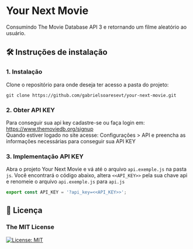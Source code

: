 # Your Next Movie
Consumindo The Movie Database API 3 e retornando um filme aleatório ao usuário.

## 🛠 Instruções de instalação
### 1. Instalação
Clone o repositório para onde deseja ter acesso a pasta do projeto:
```
git clone https://github.com/gabrielsoaresevt/your-next-movie.git
```
### 2. Obter API KEY
Para conseguir sua api key cadastre-se ou faça login em: https://www.themoviedb.org/signup<br>
Quando estiver logado no site acesse: Configurações > API e preencha as informações necessárias para conseguir sua API KEY

### 3. Implementação API KEY
Abra o projeto Your Next Movie e vá até o arquivo `api.exemple.js` na pasta `js`.
Você encontrará o código abaixo, altera `<<API_KEY>>` pela sua chave api e renomeie o arquivo `api.exemple.js` para `api.js`

```javascript
export const API_KEY = '?api_key=<<API_KEY>>';
```

## 📄 Licença
### The MIT License
[![License: MIT](https://img.shields.io/badge/License-MIT-yellow.svg)](https://opensource.org/licenses/MIT)
